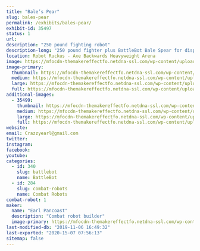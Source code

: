 ```yaml
---
title: "Bale’s Pear"
slug: bales-pear
permalink: /exhibits/bales-pear/
exhibit-id: 35497
status: 1
url: 
description: "250 pound fighting robot"
description-long: "250 pound fighter plus BattleBot Bale Spear for display"
location: Robot Ruckus - Axe Backwards Heavyweight Arena
image: https://mfocdn-themakereffectfo.netdna-ssl.com/wp-content/uploads/2019/08/1FA4A91E-8066-47D0-870F-528691BD6792-1024x768.jpeg
image-primary:
  thumbnail: https://mfocdn-themakereffectfo.netdna-ssl.com/wp-content/uploads/2019/08/1FA4A91E-8066-47D0-870F-528691BD6792-150x150.jpeg
  medium: https://mfocdn-themakereffectfo.netdna-ssl.com/wp-content/uploads/2019/08/1FA4A91E-8066-47D0-870F-528691BD6792-300x225.jpeg
  large: https://mfocdn-themakereffectfo.netdna-ssl.com/wp-content/uploads/2019/08/1FA4A91E-8066-47D0-870F-528691BD6792-1024x768.jpeg
  full: https://mfocdn-themakereffectfo.netdna-ssl.com/wp-content/uploads/2019/08/1FA4A91E-8066-47D0-870F-528691BD6792.jpeg
additional-images:
  - 35499:
    thumbnail: https://mfocdn-themakereffectfo.netdna-ssl.com/wp-content/uploads/2019/08/E7FC9047-4620-4AA1-AE8D-DDEA5DA50AD4-150x150.jpeg
    medium: https://mfocdn-themakereffectfo.netdna-ssl.com/wp-content/uploads/2019/08/E7FC9047-4620-4AA1-AE8D-DDEA5DA50AD4-225x300.jpeg
    large: https://mfocdn-themakereffectfo.netdna-ssl.com/wp-content/uploads/2019/08/E7FC9047-4620-4AA1-AE8D-DDEA5DA50AD4-768x1024.jpeg
    full: https://mfocdn-themakereffectfo.netdna-ssl.com/wp-content/uploads/2019/08/E7FC9047-4620-4AA1-AE8D-DDEA5DA50AD4.jpeg
website: 
email: Crazzyearl@gmail.com
twitter: 
instagram: 
facebook: 
youtube: 
categories:
  - id: 340
    slug: battlebot
    name: BattleBot
  - id: 284
    slug: combat-robots
    name: Combat Robots
combat-robot: 1
maker:
  name: "Earl Pancoast"
  description: "Combat robot builder"
  image-primary: https://mfocdn-themakereffectfo.netdna-ssl.com/wp-content/uploads/2017/08/12953188_1167146003309214_1268559014_o-300x225.jpg
last-modified-db: "2019-11-06 16:49:32"
last-exported: "2020-15-07 07:56:13"
sitemap: false
---
```

